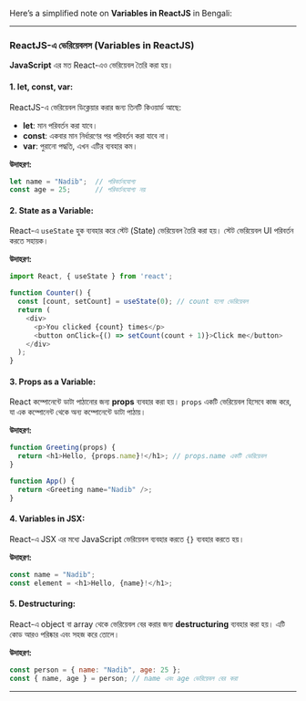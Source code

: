 Here’s a simplified note on **Variables in ReactJS** in Bengali:

---

### **ReactJS-এ ভেরিয়েবলস (Variables in ReactJS)**

 **JavaScript** এর মত React-এও ভেরিয়েবল তৈরি করা হয়।

#### **1. let, const, var:**
ReactJS-এ ভেরিয়েবল ডিক্লেয়ার করার জন্য তিনটি কিওয়ার্ড আছে:
- **let**: মান পরিবর্তন করা যাবে।
- **const**: একবার মান নির্ধারণের পর পরিবর্তন করা যাবে না।
- **var**: পুরানো পদ্ধতি, এখন এটির ব্যবহার কম।

**উদাহরণ:**
```javascript
let name = "Nadib";  // পরিবর্তনযোগ্য
const age = 25;      // পরিবর্তনযোগ্য নয়
```

#### **2. State as a Variable:**
React-এ `useState` হুক ব্যবহার করে স্টেট (State) ভেরিয়েবল তৈরি করা হয়। স্টেট ভেরিয়েবল UI পরিবর্তন করতে সহায়ক।

**উদাহরণ:**
```javascript
import React, { useState } from 'react';

function Counter() {
  const [count, setCount] = useState(0); // count হলো ভেরিয়েবল
  return (
    <div>
      <p>You clicked {count} times</p>
      <button onClick={() => setCount(count + 1)}>Click me</button>
    </div>
  );
}
```

#### **3. Props as a Variable:**
React কম্পোনেন্টে ডাটা পাঠানোর জন্য **props** ব্যবহার করা হয়। `props` একটি ভেরিয়েবল হিসেবে কাজ করে, যা এক কম্পোনেন্ট থেকে অন্য কম্পোনেন্টে ডাটা পাঠায়।

**উদাহরণ:**
```javascript
function Greeting(props) {
  return <h1>Hello, {props.name}!</h1>; // props.name একটি ভেরিয়েবল
}

function App() {
  return <Greeting name="Nadib" />;
}
```

#### **4. Variables in JSX:**
React-এ JSX এর মধ্যে JavaScript ভেরিয়েবল ব্যবহার করতে `{}` ব্যবহার করতে হয়।

**উদাহরণ:**
```javascript
const name = "Nadib";
const element = <h1>Hello, {name}!</h1>;
```

#### **5. Destructuring:**
React-এ object বা array থেকে ভেরিয়েবল বের করার জন্য **destructuring** ব্যবহার করা হয়। এটি কোড আরও পরিষ্কার এবং সহজ করে তোলে।

**উদাহরণ:**
```javascript
const person = { name: "Nadib", age: 25 };
const { name, age } = person; // name এবং age ভেরিয়েবল বের করা
```

---


